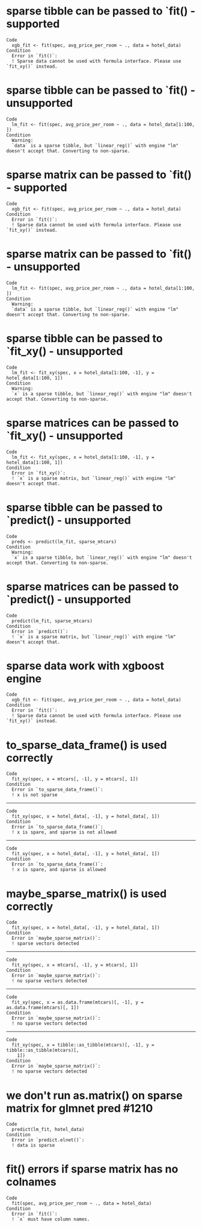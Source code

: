 # sparse tibble can be passed to `fit() - supported

    Code
      xgb_fit <- fit(spec, avg_price_per_room ~ ., data = hotel_data)
    Condition
      Error in `fit()`:
      ! Sparse data cannot be used with formula interface. Please use `fit_xy()` instead.

# sparse tibble can be passed to `fit() - unsupported

    Code
      lm_fit <- fit(spec, avg_price_per_room ~ ., data = hotel_data[1:100, ])
    Condition
      Warning:
      `data` is a sparse tibble, but `linear_reg()` with engine "lm" doesn't accept that. Converting to non-sparse.

# sparse matrix can be passed to `fit() - supported

    Code
      xgb_fit <- fit(spec, avg_price_per_room ~ ., data = hotel_data)
    Condition
      Error in `fit()`:
      ! Sparse data cannot be used with formula interface. Please use `fit_xy()` instead.

# sparse matrix can be passed to `fit() - unsupported

    Code
      lm_fit <- fit(spec, avg_price_per_room ~ ., data = hotel_data[1:100, ])
    Condition
      Warning:
      `data` is a sparse tibble, but `linear_reg()` with engine "lm" doesn't accept that. Converting to non-sparse.

# sparse tibble can be passed to `fit_xy() - unsupported

    Code
      lm_fit <- fit_xy(spec, x = hotel_data[1:100, -1], y = hotel_data[1:100, 1])
    Condition
      Warning:
      `x` is a sparse tibble, but `linear_reg()` with engine "lm" doesn't accept that. Converting to non-sparse.

# sparse matrices can be passed to `fit_xy() - unsupported

    Code
      lm_fit <- fit_xy(spec, x = hotel_data[1:100, -1], y = hotel_data[1:100, 1])
    Condition
      Error in `fit_xy()`:
      ! `x` is a sparse matrix, but `linear_reg()` with engine "lm" doesn't accept that.

# sparse tibble can be passed to `predict() - unsupported

    Code
      preds <- predict(lm_fit, sparse_mtcars)
    Condition
      Warning:
      `x` is a sparse tibble, but `linear_reg()` with engine "lm" doesn't accept that. Converting to non-sparse.

# sparse matrices can be passed to `predict() - unsupported

    Code
      predict(lm_fit, sparse_mtcars)
    Condition
      Error in `predict()`:
      ! `x` is a sparse matrix, but `linear_reg()` with engine "lm" doesn't accept that.

# sparse data work with xgboost engine

    Code
      xgb_fit <- fit(spec, avg_price_per_room ~ ., data = hotel_data)
    Condition
      Error in `fit()`:
      ! Sparse data cannot be used with formula interface. Please use `fit_xy()` instead.

# to_sparse_data_frame() is used correctly

    Code
      fit_xy(spec, x = mtcars[, -1], y = mtcars[, 1])
    Condition
      Error in `to_sparse_data_frame()`:
      ! x is not sparse

---

    Code
      fit_xy(spec, x = hotel_data[, -1], y = hotel_data[, 1])
    Condition
      Error in `to_sparse_data_frame()`:
      ! x is spare, and sparse is not allowed

---

    Code
      fit_xy(spec, x = hotel_data[, -1], y = hotel_data[, 1])
    Condition
      Error in `to_sparse_data_frame()`:
      ! x is spare, and sparse is allowed

# maybe_sparse_matrix() is used correctly

    Code
      fit_xy(spec, x = hotel_data[, -1], y = hotel_data[, 1])
    Condition
      Error in `maybe_sparse_matrix()`:
      ! sparse vectors detected

---

    Code
      fit_xy(spec, x = mtcars[, -1], y = mtcars[, 1])
    Condition
      Error in `maybe_sparse_matrix()`:
      ! no sparse vectors detected

---

    Code
      fit_xy(spec, x = as.data.frame(mtcars)[, -1], y = as.data.frame(mtcars)[, 1])
    Condition
      Error in `maybe_sparse_matrix()`:
      ! no sparse vectors detected

---

    Code
      fit_xy(spec, x = tibble::as_tibble(mtcars)[, -1], y = tibble::as_tibble(mtcars)[,
        1])
    Condition
      Error in `maybe_sparse_matrix()`:
      ! no sparse vectors detected

# we don't run as.matrix() on sparse matrix for glmnet pred #1210

    Code
      predict(lm_fit, hotel_data)
    Condition
      Error in `predict.elnet()`:
      ! data is sparse

# fit() errors if sparse matrix has no colnames

    Code
      fit(spec, avg_price_per_room ~ ., data = hotel_data)
    Condition
      Error in `fit()`:
      ! `x` must have column names.

